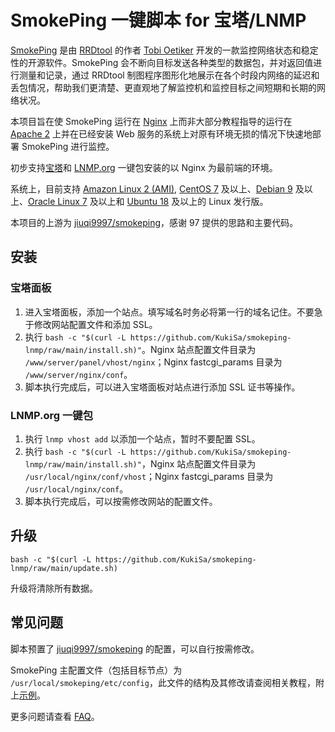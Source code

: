 # SmokePing 一键脚本 for 宝塔/LNMP

[SmokePing](https://oss.oetiker.ch/smokeping) 是由 [RRDtool](https://oss.oetiker.ch/rrdtool) 的作者 [Tobi Oetiker](https://www.oetiker.ch) 开发的一款监控网络状态和稳定性的开源软件。SmokePing 会不断向目标发送各种类型的数据包，并对返回值进行测量和记录，通过 RRDtool 制图程序图形化地展示在各个时段内网络的延迟和丢包情况，帮助我们更清楚、更直观地了解监控机和监控目标之间短期和长期的网络状况。

本项目旨在使 SmokePing 运行在 [Nginx](https://nginx.org) 上而非大部分教程指导的运行在 [Apache 2](https://httpd.apache.org) 上并在已经安装 Web 服务的系统上对原有环境无损的情况下快速地部署 SmokePing 进行监控。

初步支持[宝塔](https://bt.cn)和 [LNMP.org](https://lnmp.org) 一键包安装的以 Nginx 为最前端的环境。 

系统上，目前支持 [Amazon Linux 2 (AMI)](https://aws.amazon.com/amazon-linux-2), [CentOS 7](https://www.centos.org) 及以上、[Debian 9](https://www.debian.org) 及以上、[Oracle Linux 7](https://www.oracle.com/linux) 及以上和 [Ubuntu 18](https://ubuntu.com) 及以上的 Linux 发行版。

本项目的上游为 [jiuqi9997/smokeping](https://github.com/jiuqi9997/smokeping)，感谢 97 提供的思路和主要代码。

## 安装
### 宝塔面板
1. 进入宝塔面板，添加一个站点。填写域名时务必将第一行的域名记住。不要急于修改网站配置文件和添加 SSL。
2. 执行 `bash -c "$(curl -L https://github.com/KukiSa/smokeping-lnmp/raw/main/install.sh)"`。Nginx 站点配置文件目录为 `/www/server/panel/vhost/nginx`；Nginx fastcgi_params 目录为 `/www/server/nginx/conf`。
3. 脚本执行完成后，可以进入宝塔面板对站点进行添加 SSL 证书等操作。

### LNMP.org 一键包
1. 执行 `lnmp vhost add` 以添加一个站点，暂时不要配置 SSL。
2. 执行 `bash -c "$(curl -L https://github.com/KukiSa/smokeping-lnmp/raw/main/install.sh)"`，Nginx 站点配置文件目录为 `/usr/local/nginx/conf/vhost`；Nginx fastcgi_params 目录为 `/usr/local/nginx/conf`。
3. 脚本执行完成后，可以按需修改网站的配置文件。

## 升级
```
bash -c "$(curl -L https://github.com/KukiSa/smokeping-lnmp/raw/main/update.sh)
```
升级将清除所有数据。

## 常见问题
脚本预置了 [jiuqi9997/smokeping](https://github.com/jiuqi9997/smokeping) 的配置，可以自行按需修改。

SmokePing 主配置文件（包括目标节点）为 `/usr/local/smokeping/etc/config`，此文件的结构及其修改请查阅相关教程，附上[示例](https://oss.oetiker.ch/smokeping/doc/smokeping_examples.en.html)。

更多问题请查看 [FAQ](https://github.com/KukiSa/smokeping-lnmp/blob/main/faq.md)。
